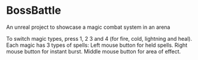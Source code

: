 # BossBattle
An unreal project to showcase a magic combat system in an arena

To switch magic types, press 1, 2 3 and 4 (for fire, cold, lightning and heal).
Each magic has 3 types of spells: Left mouse button for held spells.
Right mouse button for instant burst.
Middle mouse button for area of effect.
